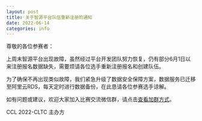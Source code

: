 ```yaml
---
layout: post
title: 关于智源平台队伍重新注册的通知
date: 2022-06-14
categories: info
---
```


尊敬的各位参赛者：



上周末智源平台出现故障，虽然经过平台开发团队努力恢复，仍有部分6月1日以来注册报名数据缺失，需要烦请各位选手重新注册报名和创建队伍。

为了确保不再出现类似故障，我们紧急升级了数据安全保障方案，数据服务已迁移至阿里云RDS，每天定时进行数据备份，在此恳请各位参赛选手谅解。

如有问题或建议，欢迎大家加入比赛交流微信群，请点击[查看加群方式](wechat-group.html)。



CCL 2022-CLTC 主办方
